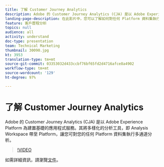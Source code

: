 ```yaml
---
title: 了解 Customer Journey Analytics
description: Adobe 的 Customer Journey Analytics (CJA) 是以 Adobe Experience Platform 為建置基礎的應用程式服務。其將多樣化的分析工具，即 Analysis Workspace 帶至 Platform，讓您可對您的任何 Platform 資料集執行多通道分析。
landing-page-description: 在此影片中，您可以了解如何對任何 Platform 資料集執行多通道分析。
feature: 客戶歷程分析
topics: null
audience: all
activity: understand
doc-type: presentation
team: Technical Marketing
thumbnail: 30090.jpg
kt: 3953
translation-type: tm+mt
source-git-commit: 03353032d433ccbf76bf65fd2d4716afce8a4902
workflow-type: tm+mt
source-wordcount: '129'
ht-degree: 97%

---
```



# 了解 Customer Journey Analytics

Adobe 的 Customer Journey Analytics (CJA) 是以 Adobe Experience Platform 為建置基礎的應用程式服務。其將多樣化的分析工具，即 Analysis Workspace 帶至 Platform，讓您可對您的任何 Platform 資料集執行多通道分析。

>[!VIDEO](https://video.tv.adobe.com/v/30090/?quality=12&enable10seconds=on&speedcontrol=on)

如需詳細資訊，請瀏覽[文件](https://docs.adobe.com/content/help/zh-Hant/analytics-platform/using/cja-landing.html)。
